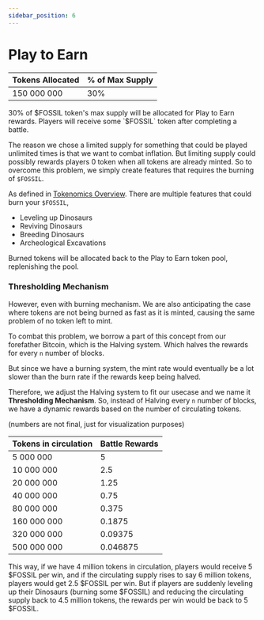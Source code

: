 ```yaml
---
sidebar_position: 6
---
```


# Play to Earn


| Tokens Allocated      | % of Max Supply |
| ----------- | ----------- |
| 150 000 000      | 30%       |

30% of $FOSSIL token's max supply will be allocated for Play to Earn rewards. Players will receive some `$FOSSIL` token after completing a battle.

The reason we chose a limited supply for something that could be played unlimited times is that we want to combat inflation. But limiting supply could possibly rewards players 0 token when all tokens are already minted. So to overcome this problem, we simply create features that requires the burning of `$FOSSIL`.

As defined in [Tokenomics Overview](./tokenomics). There are multiple features that could burn your `$FOSSIL`, 
- Leveling up Dinosaurs
- Reviving Dinosaurs
- Breeding Dinosaurs
- Archeological Excavations

Burned tokens will be allocated back to the Play to Earn token pool, replenishing the pool.

### Thresholding Mechanism

However, even with burning mechanism. We are also anticipating the case where tokens are not being burned as fast as it is minted, causing the same problem of no token left to mint.

To combat this problem, we borrow a part of this concept from our forefather Bitcoin, which is the Halving system. Which halves the rewards for every `n` number of blocks.

But since we have a burning system, the mint rate would eventually be a lot slower than the burn rate if the rewards keep being halved.

Therefore, we adjust the Halving system to fit our usecase and we name it **Thresholding Mechanism**. So, instead of Halving every `n` number of blocks, we have a dynamic rewards based on the number of circulating tokens.

(numbers are not final, just for visualization purposes)

| Tokens in circulation      | Battle Rewards |
| ----------- | ----------- |
| 5 000 000      | 5       |
| 10 000 000      | 2.5       |
| 20 000 000      | 1.25       |
| 40 000 000      | 0.75       |
| 80 000 000      | 0.375       |
| 160 000 000      | 0.1875       |
| 320 000 000      | 0.09375       |
| 500 000 000      | 0.046875       |

This way, if we have 4 million tokens in circulation, players would receive 5 $FOSSIL per win, and if the circulating supply rises to say 6 million tokens, players would get 2.5 $FOSSIL per win. But if players are suddenly leveling up their Dinosaurs (burning some $FOSSIL) and reducing the circulating supply back to 4.5 million tokens, the rewards per win would be back to 5 $FOSSIL. 


